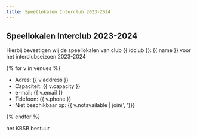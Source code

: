 ```yaml
---
title: Speellokalen Interclub 2023-2024
---
```

## Speellokalen Interclub 2023-2024

Hierbij bevestigen wij de speellokalen van club {{ idclub }}: {{ name }} voor het interclubseizoen 2023-2024

{% for v in venues %}

 - Adres: {{ v.address }}
 - Capaciteit: {{ v.capacity }}
 - e-mail: {{ v.email }}
 - Telefoon: {{ v.phone }}
 - Niet beschikbaar op: {{ v.notavailable | join(', ')}}


{% endfor %}

het KBSB bestuur
